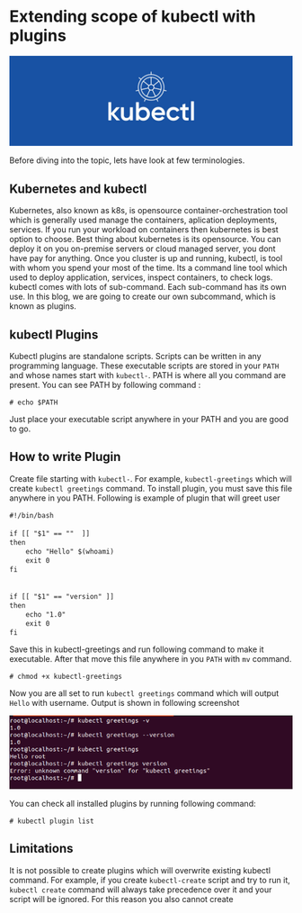 # Extending scope of kubectl with plugins

![kubectl](https://raw.githubusercontent.com/rahulwaykos/kubernetes/master/kubectl.png)

Before diving into the topic, lets have look at few terminologies.

## Kubernetes and kubectl
Kubernetes, also known as k8s, is opensource container-orchestration tool which is generally used manage the containers,
aplication deployments, services. If you run your workload on containers then kubernetes is best option to choose. Best thing about 
kubernetes is its opensource. You can deploy it on you on-premise servers or cloud managed server, you dont have pay for anything.
Once you cluster is up and running, kubectl, is tool with whom you spend your most of the time. Its a command line tool which used to deploy 
application, services, inspect containers, to check logs. kubectl comes with lots of sub-command. Each sub-command has its own use. In this blog,
we are going to create our own subcommand, which is known as plugins.

## kubectl Plugins
Kubectl plugins are standalone scripts. Scripts can be written in any programming language. These executable scripts are stored in your `PATH` and whose names start with `kubectl-`. PATH is where all you command are present. You can see PATH by
following command :
```
# echo $PATH
```
Just place your executable script anywhere in your PATH and you are good to go.

## How to write Plugin
Create file starting with `kubectl-`. For example, `kubectl-greetings` which will create `kubectl greetings` command. To install plugin, you must
save this file anywhere in you PATH. Following is example of plugin that will greet user

```
#!/bin/bash

if [[ "$1" == ""  ]]
then
    echo "Hello" $(whoami)
    exit 0
fi


if [[ "$1" == "version" ]]
then
    echo "1.0"
    exit 0
fi

```
Save this in kubectl-greetings and run following command to make it executable. After that move this file anywhere in you `PATH` with `mv` command.
```
# chmod +x kubectl-greetings
```
Now you are all set to run `kubectl greetings` command which will output `Hello` with username. Output is shown in following screenshot

![kubectl-greetings](https://raw.githubusercontent.com/rahulwaykos/kubernetes/master/kubectl-greetings1.png)

You can check all installed plugins by running following command:
```
# kubectl plugin list
```

## Limitations 
It is not possible to create plugins which will overwrite existing kubectl command. For example, if you create `kubectl-create` script and try to run it, `kubectl create` command will always take precedence over it and your script will be ignored. For this reason you also cannot create 








